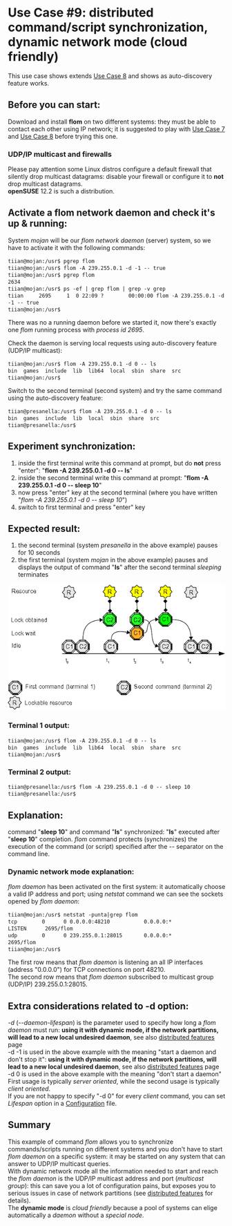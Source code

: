 # Use Case #9: distributed command/script synchronization, dynamic network mode (cloud friendly)

This use case shows extends [Use Case 8](Use_Case_8.md) and shows as auto-discovery feature works.

## Before you can start:
Download and install **flom** on two different systems: they must be able to contact each other using IP network; it is suggested to play with [Use Case 7](Use_Case_7.md) and [Use Case 8](Use_Case_8.md) before trying this one.

### UDP/IP multicast and firewalls
Please pay attention some Linux distros configure a default firewall that silently drop multicast datagrams: disable your firewall or configure it to **not** drop multicast datagrams.   
**openSUSE** 12.2 is such a distribution.

## Activate a flom network daemon and check it's up & running:
System *mojan* will be our *flom network daemon* (server) system, so we have to activate it with the following commands:

    tiian@mojan:/usr$ pgrep flom
    tiian@mojan:/usr$ flom -A 239.255.0.1 -d -1 -- true
    tiian@mojan:/usr$ pgrep flom
    2634
    tiian@mojan:/usr$ ps -ef | grep flom | grep -v grep
    tiian     2695     1  0 22:09 ?        00:00:00 flom -A 239.255.0.1 -d -1 -- true
    tiian@mojan:/usr$

There was no a running daemon before we started it, now there's exactly one *flom* running process with *process id 2695*.

Check the daemon is serving local requests using auto-discovery feature (UDP/IP multicast):

    tiian@mojan:/usr$ flom -A 239.255.0.1 -d 0 -- ls
    bin  games  include  lib  lib64  local	sbin  share  src
    tiian@mojan:/usr$

Switch to the second terminal (second system) and try the same command using the auto-discovery feature:

    tiian@presanella:/usr$ flom -A 239.255.0.1 -d 0 -- ls
    bin  games  include  lib  local  sbin  share  src
    tiian@presanella:/usr$

## Experiment synchronization:
1. inside the first terminal write this command at prompt, but do **not** press "enter": "**flom -A 239.255.0.1 -d 0 \-\- ls**"
2. inside the second terminal write this command at prompt: "**flom -A 239.255.0.1 -d 0 \-\- sleep 10**"
3. now press "enter" key at the second terminal (where you have written "*flom -A 239.255.0.1 -d 0 \-\- sleep 10*")
4. switch to first terminal and press "enter" key

## Expected result:
1. the second terminal (system *presanella* in the above example) pauses for 10 seconds
2. the first terminal (system *mojan* in the above example) pauses and displays the output of command "**ls**" after the second terminal *sleeping* terminates

![](use_case_1_5b_6b_7_8_9_14.png)

### Terminal 1 output:
    tiian@mojan:/usr$ flom -A 239.255.0.1 -d 0 -- ls
    bin  games  include  lib  lib64  local	sbin  share  src
    tiian@mojan:/usr$

### Terminal 2 output:
    tiian@presanella:/usr$ flom -A 239.255.0.1 -d 0 -- sleep 10
    tiian@presanella:/usr$

## Explanation:
command "**sleep 10**" and command "**ls**" synchronized: "**ls**" executed after "**sleep 10**" completion.
*flom* command protects (synchronizes) the execution of the command (or script) specified after the *\-\-* separator on the command line.

### Dynamic network mode explanation:
*flom daemon* has been activated on the first system: it automatically choose a valid IP address and port; using *netstat* command we can see the sockets opened by *flom daemon*:

    tiian@mojan:/usr$ netstat -punta|grep flom
    tcp        0      0 0.0.0.0:48210           0.0.0.0:*               LISTEN      2695/flom       
    udp        0      0 239.255.0.1:28015       0.0.0.0:*                           2695/flom       
    tiian@mojan:/usr$ 

The first row means that *flom daemon* is listening an all IP interfaces (address "0.0.0.0") for TCP connections on port 48210.   
The second row means that *flom daemon* subscribed to multicast group (UDP/IP) 239.255.0.1:28015.

## Extra considerations related to -d option:
*-d* (*\-\-daemon-lifespan*) is the parameter used to specify how long a *flom daemon* must run: **using it with dynamic mode, if the network partitions, will lead to a new local undesired daemon**, see also [distributed features](../Distributed_Features.md) page  
-d -1 is used in the above example with the meaning "start a daemon and don't stop it": **using it with dynamic mode, if the network partitions, will lead to a new local undesired daemon**, see also [distributed features](../Distributed_Features.md) page    
-d 0 is used in the above example with the meaning "don't start a daemon"   
First usage is typically *server oriented*, while the second usage is typically *client oriented*.   
If you are not happy to specify "-d 0" for every *client* command, you can set *Lifespan* option in a [Configuration](../Configuration.md) file.

## Summary
This example of command *flom* allows you to synchronize commands/scripts running on different systems and you don't have to start *flom daemon* on a specific system: it may be started on any system that can answer to UDP/IP multicast queries.   
With dynamic network mode all the information needed to start and reach the *flom daemon* is the UDP/IP multicast address and port (*multicast group*): this can save you a lot of configuration pains, but exposes you to serious issues in case of network partitions (see [distributed features](../Distributed_Features.md) for details).   
The **dynamic mode** is *cloud friendly* because a pool of systems can elige automatically a *daemon* without a *special node*.
